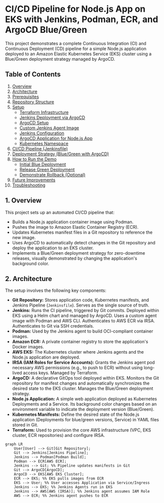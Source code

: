 # CI/CD Pipeline for Node.js App on EKS with Jenkins, Podman, ECR, and ArgoCD Blue/Green

This project demonstrates a complete Continuous Integration (CI) and Continuous Deployment (CD) pipeline for a simple Node.js application deployed to an Amazon Elastic Kubernetes Service (EKS) cluster using a Blue/Green deployment strategy managed by ArgoCD.

## Table of Contents

1.  [Overview](#1-overview)
2.  [Architecture](#2-architecture)
3.  [Prerequisites](#3-prerequisites)
4.  [Repository Structure](#4-repository-structure)
5.  [Setup](#5-setup)
    * [Terraform Infrastructure](#51-terraform-infrastructure)
    * [Jenkins Deployment via ArgoCD](#52-jenkins-deployment-via-argocd)
    * [ArgoCD Setup](#53-argocd-setup)
    * [Custom Jenkins Agent Image](#54-custom-jenkins-agent-image)
    * [Jenkins Configuration](#55-jenkins-configuration)
    * [ArgoCD Application for Node.js App](#56-argocd-application-for-nodejs-app)
    * [Kubernetes Namespace](#57-kubernetes-namespace)
6.  [CI/CD Pipeline (Jenkinsfile)](#6-cicd-pipeline-jenkinsfile)
7.  [Deployment Strategy (Blue/Green with ArgoCD)](#7-deployment-strategy-bluegreen-with-argocd)
8.  [How to Run the Demo](#8-how-to-run-the-demo)
    * [Initial Blue Deployment](#81-initial-blue-deployment)
    * [Release Green Deployment](#82-release-green-deployment)
    * [Demonstrate Rollback (Optional)](#83-demonstrate-rollback-optional)
9.  [Future Improvements](#9-future-improvements)
10. [Troubleshooting](#10-troubleshooting)

## 1. Overview

This project sets up an automated CI/CD pipeline that:
* Builds a Node.js application container image using Podman.
* Pushes the image to Amazon Elastic Container Registry (ECR).
* Updates Kubernetes manifest files in a Git repository to reference the new image.
* Uses ArgoCD to automatically detect changes in the Git repository and deploy the application to an EKS cluster.
* Implements a Blue/Green deployment strategy for zero-downtime releases, visually demonstrated by changing the application's background color.

## 2. Architecture

The setup involves the following key components:

* **Git Repository:** Stores application code, Kubernetes manifests, and Jenkins Pipeline (`Jenkinsfile`). Serves as the single source of truth.
* **Jenkins:** Runs the CI pipeline, triggered by Git commits. Deployed within EKS using a Helm chart and managed by ArgoCD. Uses a custom agent image with Podman and AWS CLI. Authenticates to AWS ECR via IRSA. Authenticates to Git via SSH credentials.
* **Podman:** Used by the Jenkins agent to build OCI-compliant container images.
* **Amazon ECR:** A private container registry to store the application's Docker images.
* **AWS EKS:** The Kubernetes cluster where Jenkins agents and the Node.js application are deployed.
* **IRSA (IAM Roles for Service Accounts):** Grants the Jenkins agent pod necessary AWS permissions (e.g., to push to ECR) without using long-lived access keys. Managed by Terraform.
* **ArgoCD:** A declarative GitOps tool deployed within EKS. Monitors the Git repository for manifest changes and automatically synchronizes the desired state to the EKS cluster. Manages the Blue/Green deployment strategy.
* **Node.js Application:** A simple web application deployed as Kubernetes Deployments and a Service. Its background color changes based on an environment variable to indicate the deployment version (Blue/Green).
* **Kubernetes Manifests:** Define the desired state of the Node.js application (Deployments for blue/green versions, Service) in YAML files stored in Git.
* **Terraform:** Used to provision the core AWS infrastructure (VPC, EKS cluster, ECR repositories) and configure IRSA.

```mermaid
graph LR
    User[User] --> Git[Git Repository];
    Git --> Jenkins[Jenkins Pipeline];
    Jenkins --> Podman[Podman Build];
    Podman --> ECR[AWS ECR];
    Jenkins --> Git; %% Pipeline updates manifests in Git
    Git --> ArgoCD[ArgoCD];
    ArgoCD --> EKS[AWS EKS Cluster];
    ECR --> EKS; %% EKS pulls images from ECR
    EKS --> User; %% User accesses Application via Service/Ingress
    Jenkins --> EKS; %% Jenkins Agents run in EKS
    Jenkins --> AWS[AWS (IRSA)]; %% Jenkins agent assumes IAM Role
    AWS --> ECR; %% Jenkins agent pushes to ECR
